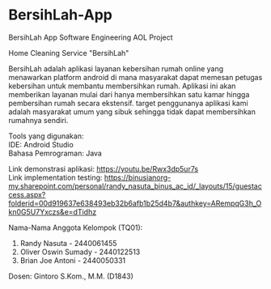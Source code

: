 # BersihLah-App
BersihLah App Software Engineering AOL Project

Home Cleaning Service "BersihLah"

BersihLah adalah aplikasi layanan kebersihan rumah online yang menawarkan platform android di mana masyarakat dapat memesan petugas kebersihan untuk membantu membersihkan rumah. Aplikasi ini akan memberikan layanan mulai dari hanya membersihkan satu kamar hingga pembersihan rumah secara ekstensif. target penggunanya aplikasi kami adalah masyarakat umum yang sibuk sehingga tidak dapat membersihkan rumahnya sendiri.

Tools yang digunakan: <br />
IDE: Android Studio <br />
Bahasa Pemrograman: Java <br />

Link demonstrasi aplikasi: https://youtu.be/Rwx3dp5ur7s <br />
Link implementation testing: https://binusianorg-my.sharepoint.com/personal/randy_nasuta_binus_ac_id/_layouts/15/guestaccess.aspx?folderid=00d919637e638493eb32b6afb1b25d4b7&authkey=ARempqG3h_Okn0G5U7Yxczs&e=dTidhz <br />

Nama-Nama Anggota Kelompok (TQ01):
1. Randy Nasuta - 2440061455
2. Oliver Oswin Sumady - 2440122513
3. Brian Joe Antoni - 2440050331

Dosen: Gintoro S.Kom., M.M. (D1843)
